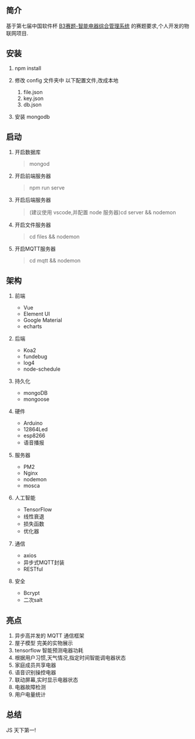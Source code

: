 ## 简介

基于第七届中国软件杯 [B3赛题-智能电器综合管理系统](http://www.cnsoftbei.com/bencandy.php?fid=151&aid=1617) 的赛题要求,个人开发的物联网项目.

## 安装

1. npm install

2. 修改 config 文件夹中 以下配置文件,改成本地
	1. file.json
	2. key.json
	3. db.json

3. 安装 mongodb


## 启动

1. 开启数据库
	> mongod

2. 开启前端服务器
	> npm run serve

3. 开启后端服务器
	> (建议使用 vscode,并配置 node 服务器)cd server && nodemon

4. 开启文件服务器
	> cd files && nodemon

5. 开启MQTT服务器
	> cd mqtt && nodemon


## 架构

1. 前端
	- Vue
	- Element UI
	- Google Material
	- echarts

2. 后端
	- Koa2
	- fundebug
	- log4
	- node-schedule

3. 持久化
	- mongoDB
	- mongoose

4. 硬件
	- Arduino
	- 12864Led
	- esp8266
	- 语音播报

5. 服务器
	- PM2
	- Nginx
	- nodemon
	- mosca

6. 人工智能
	- TensorFlow
	- 线性衰退
	- 损失函数
	- 优化器

7. 通信
	- axios
	- 异步式MQTT封装
	- RESTful

8. 安全
	- Bcrypt
	- 二次salt

## 亮点

1. 异步高并发的 MQTT 通信框架
2. 屋子模型 完美的实物展示
3. tensorflow 智能预测电器功耗
4. 根据用户习惯,天气情况,指定时间智能调电器状态
5. 家庭成员共享电器
6. 语音识别操控电器
7. 联动屏幕,实时显示电器状态
8. 电器故障检测
9. 用户电量统计


## 总结

JS 天下第一!
